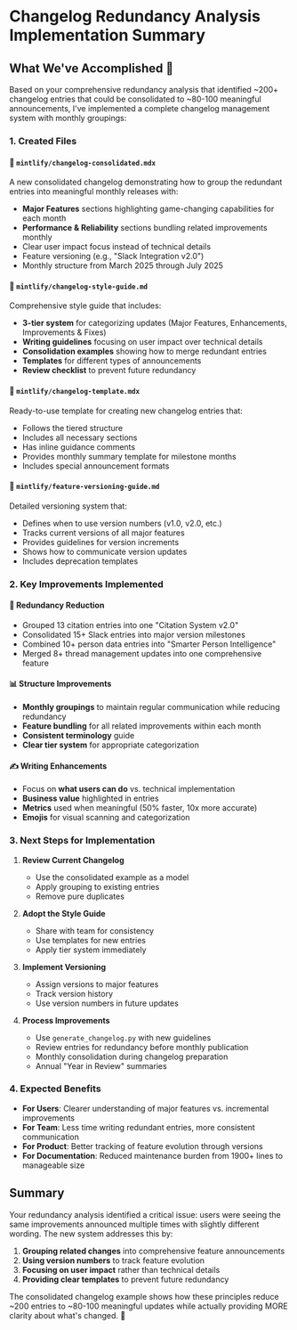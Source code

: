 # Changelog Redundancy Analysis Implementation Summary

## What We've Accomplished 🎉

Based on your comprehensive redundancy analysis that identified ~200+ changelog entries that could be consolidated to ~80-100 meaningful announcements, I've implemented a complete changelog management system with monthly groupings:

### 1. Created Files

#### 📄 `mintlify/changelog-consolidated.mdx`
A new consolidated changelog demonstrating how to group the redundant entries into meaningful monthly releases with:
- **Major Features** sections highlighting game-changing capabilities for each month
- **Performance & Reliability** sections bundling related improvements monthly
- Clear user impact focus instead of technical details
- Feature versioning (e.g., "Slack Integration v2.0")
- Monthly structure from March 2025 through July 2025

#### 📄 `mintlify/changelog-style-guide.md`
Comprehensive style guide that includes:
- **3-tier system** for categorizing updates (Major Features, Enhancements, Improvements & Fixes)
- **Writing guidelines** focusing on user impact over technical details
- **Consolidation examples** showing how to merge redundant entries
- **Templates** for different types of announcements
- **Review checklist** to prevent future redundancy

#### 📄 `mintlify/changelog-template.mdx`
Ready-to-use template for creating new changelog entries that:
- Follows the tiered structure
- Includes all necessary sections
- Has inline guidance comments
- Provides monthly summary template for milestone months
- Includes special announcement formats

#### 📄 `mintlify/feature-versioning-guide.md`
Detailed versioning system that:
- Defines when to use version numbers (v1.0, v2.0, etc.)
- Tracks current versions of all major features
- Provides guidelines for version increments
- Shows how to communicate version updates
- Includes deprecation templates

### 2. Key Improvements Implemented

#### 🎯 Redundancy Reduction
- Grouped 13 citation entries into one "Citation System v2.0"
- Consolidated 15+ Slack entries into major version milestones
- Combined 10+ person data entries into "Smarter Person Intelligence"
- Merged 8+ thread management updates into one comprehensive feature

#### 📊 Structure Improvements
- **Monthly groupings** to maintain regular communication while reducing redundancy
- **Feature bundling** for all related improvements within each month
- **Consistent terminology** guide
- **Clear tier system** for appropriate categorization

#### ✍️ Writing Enhancements
- Focus on **what users can do** vs. technical implementation
- **Business value** highlighted in entries
- **Metrics** used when meaningful (50% faster, 10x more accurate)
- **Emojis** for visual scanning and categorization

### 3. Next Steps for Implementation

1. **Review Current Changelog**
   - Use the consolidated example as a model
   - Apply grouping to existing entries
   - Remove pure duplicates

2. **Adopt the Style Guide**
   - Share with team for consistency
   - Use templates for new entries
   - Apply tier system immediately

3. **Implement Versioning**
   - Assign versions to major features
   - Track version history
   - Use version numbers in future updates

4. **Process Improvements**
   - Use `generate_changelog.py` with new guidelines
   - Review entries for redundancy before monthly publication
   - Monthly consolidation during changelog preparation
   - Annual "Year in Review" summaries

### 4. Expected Benefits

- **For Users**: Clearer understanding of major features vs. incremental improvements
- **For Team**: Less time writing redundant entries, more consistent communication
- **For Product**: Better tracking of feature evolution through versions
- **For Documentation**: Reduced maintenance burden from 1900+ lines to manageable size

## Summary

Your redundancy analysis identified a critical issue: users were seeing the same improvements announced multiple times with slightly different wording. The new system addresses this by:

1. **Grouping related changes** into comprehensive feature announcements
2. **Using version numbers** to track feature evolution
3. **Focusing on user impact** rather than technical details
4. **Providing clear templates** to prevent future redundancy

The consolidated changelog example shows how these principles reduce ~200 entries to ~80-100 meaningful updates while actually providing MORE clarity about what's changed. 🚀